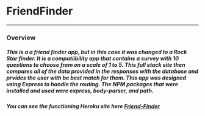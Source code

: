 # FriendFinder

--------------------------------

### Overview

##### This is a a friend finder app, but in this case it was changed to a Rock Star finder. It is a compatiibility app that contains a survey with 10 questions to choose from on a scale of 1 to 5. This full stack site then compares all of the data provided in the responses with the database and prvides the user with be best match for them. This app was designed using Express to handle the routing. The NPM packages that were installed and used were express, body-parser, and path.




##### You can see the functioning Heroku site here  [Friend-Finder](https://cryptic-dusk-75368.herokuapp.com/)
